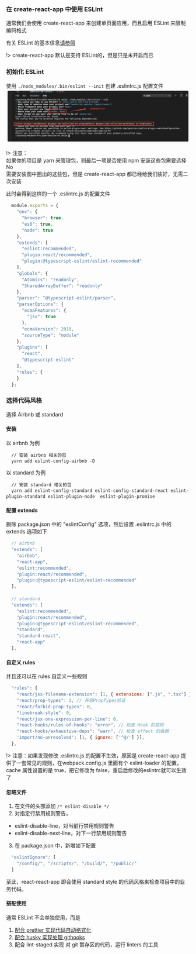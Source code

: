 ### 在 create-react-app 中使用 ESLint
通常我们会使用 create-react-app 来创建单页面应用，而且启用 ESLint 来限制编码格式

有关 ESLint 的基本信息[请参照](/full_stack/eslint/)

!> create-react-app 默认是支持 ESLint的，但是只是未开启而已

### 初始化 ESLint
使用 `./node_modules/.bin/eslint --init` 创建 .eslintrc.js 配置文件
![eslint init](../../images/eslint_init.png)

!> 注意：  
  如果你的项目是 yarn 来管理包，则最后一项是否使用 npm 安装这些包需要选择 No  
  需要安装图中圈出的这些包，但是 create-react-app 都已经给我们装好，无需二次安装  

此时会得到这样的一个 .eslintrc.js 的配置文件
```javascript
  module.exports = {
    "env": {
      "browser": true,
      "es6": true,
      "node": true
    },
    "extends": [
      "eslint:recommended",
      "plugin:react/recommended",
      "plugin:@typescript-eslint/eslint-recommended"
    ],
    "globals": {
      "Atomics": "readonly",
      "SharedArrayBuffer": "readonly"
    },
    "parser": "@typescript-eslint/parser",
    "parserOptions": {
      "ecmaFeatures": {
        "jsx": true
      },
      "ecmaVersion": 2018,
      "sourceType": "module"
    },
    "plugins": [
      "react",
      "@typescript-eslint"
    ],
    "rules": {
    }
  };
```

### 选择代码风格
选择 Airbnb 或 standard  

#### 安装
以 airbnb 为例  
```yarn
  // 安装 airbnb 相关的包
  yarn add eslint-config-airbnb -D
```

以 standard 为例
```yarn
  // 安装 standard 相关的包
  yarn add eslint-config-standard eslint-config-standard-react eslint-plugin-standard eslint-plugin-node  eslint-plugin-promise 
```

#### 配置 extends
删除 package.json 中的 "eslintConfig" 选项，然后设置 .eslintrc.js 中的 extends 选项如下
```javascript
  // airbnb
  "extends": [
    "airbnb",
    "react-app",
    "eslint:recommended",
    "plugin:react/recommended",
    "plugin:@typescript-eslint/eslint-recommended"
  ],

  // standard
  "extends": [
    "eslint:recommended",
    "plugin:react/recommended",
    "plugin:@typescript-eslint/eslint-recommended",
    "standard", 
    "standard-react",
    "react-app"
  ],
```

#### 自定义 rules
并且还可以在 rules 自定义一些规则
```javascript
  "rules": {
    "react/jsx-filename-extension": [1, { extensions: [".js", ".tsx"] }], // 允许js文件使用jsx语法
    "react/prop-types": 1, // 开启PropTypes验证
    "react/forbid-prop-types": 0,
    "linebreak-style": 0,
    "react/jsx-one-expression-per-line": 0,
    "react-hooks/rules-of-hooks": "error", // 检查 Hook 的规则
    "react-hooks/exhaustive-deps": "warn", // 检查 effect 的依赖
    'import/no-unresolved': [1, { ignore: ['^@/'] }],
  },
```

!> 注意：如果发现修改 .eslintrc.js 的配置不生效，原因是 create-react-app 提供了一套常见的规则，在webpack.config.js 里面有个 eslint-loader 的配置，cache 属性设置的是 true，把它修改为 false，重启后修改的eslintrc就可以生效了

#### 忽略文件
1. 在文件的头部添加 `/* eslint-disable */`
2. 对指定行禁用规则警告，
  * eslint-disable-line，对当前行禁用规则警告
  * eslint-disable-next-line，对下一行禁用规则警告
3. 在 package.json 中，新增如下配置
```javascript
  "eslintIgnore": [
    "/config/", "/scripts/", "/build/", "/public/"
  ]
```

至此，react-react-app 即会使用 standard style 的代码风格来检查项目中的业务代码。

#### 搭配使用
通常 ESLint 不会单独使用，而是
1. [配合 prettier 实现代码自动格式化](/full_stack/eslint/prettier)  
2. [配合 husky 实现处理 githooks](/full_stack/eslint/husky) 
3. 配合 lint-staged 实现 对 git 暂存区的代码，运行 linters 的工具
